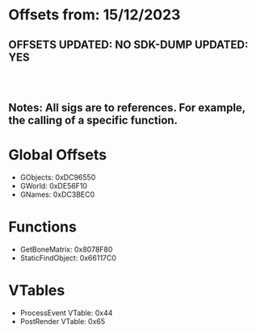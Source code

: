 # Offsets from: 15/12/2023
<h2>
  OFFSETS UPDATED: NO
  SDK-DUMP UPDATED: YES
<h2>

<br>

Notes: All sigs are to references. For example, the calling of a specific function.

# Global Offsets
- GObjects: 0xDC96550
- GWorld: 0xDE56F10
- GNames: 0xDC3BEC0

# Functions
- GetBoneMatrix: 0x8078F80
- StaticFindObject: 0x66117C0

# VTables
- ProcessEvent VTable: 0x44
- PostRender VTable: 0x65
